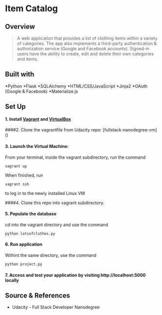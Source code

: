 # Item Catalog #


## Overview
> A web application that provides a list of clothing items within a variety of categories. The app also implements a third-party authentication & authorization service (Google and Facebook accounts). Signed-in users have the ability to create, edit and delete their own categories and items.

## Built with 

  *Python
  *Flask
  *SQLAlchemy
  *HTML/CSS/JavaScript
  *Jinja2
  *OAuth (Google & Facebook)
  *Materialize.js

## Set Up

#### 1. Install [Vagrant](https://www.vagrantup.com/downloads.html) and [VirtualBox](https://www.virtualbox.org/wiki/Downloads)

####2. Clone the vagrantfile from Udacity repo: [fullstack-nanodegree-vm] ()

#### 3. Launch the Virtual Machine:

From your terminal, inside the vagrant subdirectory, run the command

    vagrant up

When finished, run

    vagrant ssh

to log in to the newly installed Linux VM

####4. Clone this repo into vagrant subdirectory. 

#### 5. Populate the database

cd into the vagrant directory and use the command

    python lotsofclothes.py

#### 6. Run application 

Withint the same directory, use the command 

    python project.py

#### 7. Access and test your application by visiting http://localhost:5000 locally



## Source & References 
* Udacity - Full Stack Developer Nanodegree



